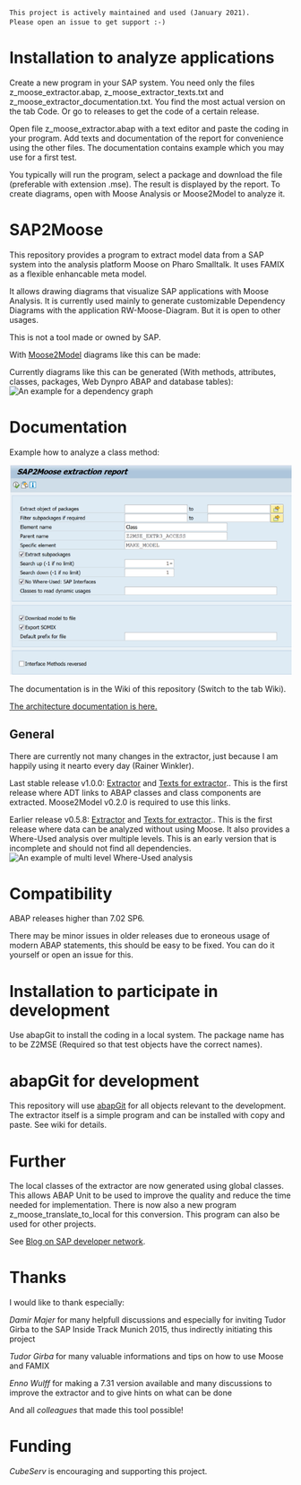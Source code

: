 <code>This project is actively maintained and used (January 2021). Please open an issue to get support :-)</code>

# Installation to analyze applications

Create a new program in your SAP system. You need only the files z_moose_extractor.abap, z_moose_extractor_texts.txt and z_moose_extractor_documentation.txt. You find the most actual version on the tab Code. Or go to releases to get the code of a certain release.

Open file z_moose_extractor.abap with a text editor and paste the coding in your program. Add texts and documentation of the report for convenience using the other files. The documentation contains example which you may use for a first test. 

You typically will run the program, select a package and download the file (preferable with extension .mse). The result is displayed by the report. To create diagrams, open with Moose Analysis or Moose2Model to analyze it.

# SAP2Moose

This repository provides a program to extract model data from a SAP system into the analysis platform Moose on Pharo Smalltalk. It uses FAMIX as a flexible enhancable meta model.

It allows drawing diagrams that visualize SAP applications with Moose Analysis. It is currently used mainly to generate customizable Dependency Diagrams with the application RW-Moose-Diagram. But it is open to other usages.

This is not a tool made or owned by SAP.

With [Moose2Model](http://www.moose2model.org) diagrams like this can be made:

Currently diagrams like this can be generated (With methods, attributes, classes, packages, Web Dynpro ABAP and database tables):
![An example for a dependency graph](../../wiki/figures/SAP_Extractor_dependency_all.png)

# Documentation

Example how to analyze a class method:

![Analyze a class method](https://github.com/SAP2Moose/SAP2Moose/blob/master/Documentation/images/SelectSingleClassMethod.png)

The documentation is in the Wiki of this repository (Switch to the tab Wiki).

[The architecture documentation is here.](Documentation/ArchitectureDocumentation.asciidoc)

## General

There are currently not many changes in the extractor, just because I am happily using it nearto every day (Rainer Winkler).

Last stable release v1.0.0: [Extractor](../../releases/download/v1.0.0/z_moose_extractor.abap) and [Texts for extractor](../../releases/download/v1.0.0/z_moose_extractor_texts.txt).. This is the first release where ADT links to ABAP classes and class components are extracted. Moose2Model v0.2.0 is required to use this links.

Earlier release v0.5.8: [Extractor](../../releases/download/v0.5.8/z_moose_extractor.abap) and [Texts for extractor](../../releases/download/v0.5.8/z_moose_extractor_texts.txt).. This is the first release where data can be analyzed without using Moose. It also provides a Where-Used analysis over multiple levels. This is an early version that is incomplete and should not find all dependencies. ![An example of multi level Where-Used analysis](../../wiki/figures/v0.4.0_MultiLevelWhereUsed.png)

# Compatibility

ABAP releases higher than 7.02 SP6.

There may be minor issues in older releases due to eroneous usage of modern ABAP statements, this should be easy to be fixed. You can do it yourself or open an issue for this.

# Installation to participate in development

Use abapGit to install the coding in a local system. The package name has to be Z2MSE (Required so that test objects have the correct names).

# abapGit for development

This repository will use [abapGit](http://abapgit.org) for all objects relevant to the development. The extractor itself is a simple program and can be installed with copy and paste. See wiki for details.

# Further

The local classes of the extractor are now generated using global classes. This allows ABAP Unit to be used to improve the quality and reduce the time needed for implementation. There is now also a new program z_moose_translate_to_local for this conversion. This program can also be used for other projects.

See [Blog on SAP developer network](https://blogs.sap.com/2017/07/23/software-exploration-tool-next-steps/).

# Thanks

I would like to thank especially:

*Damir Majer* for many helpfull discussions and especially for inviting Tudor Girba to the SAP Inside Track Munich 2015, thus indirectly initiating this project

*Tudor Girba* for many valuable informations and tips on how to use Moose and FAMIX

*Enno Wulff* for making a 7.31 version available and many discussions to improve the extractor and to give hints on what can be done

And all *colleagues* that made this tool possible!

# Funding

*CubeServ* is encouraging and supporting this project.

